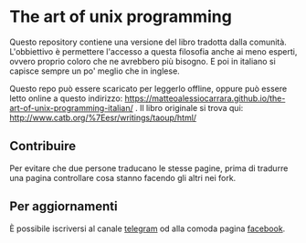 # The art of unix programming

Questo repository contiene una versione del libro tradotta dalla comunità. L'obbiettivo 
è permettere l'accesso a questa filosofia anche ai meno esperti, ovvero proprio 
coloro che ne avrebbero più bisogno. E poi in italiano si capisce sempre un po' 
meglio che in inglese.

Questo repo può essere scaricato per leggerlo offline, oppure può essere letto 
online a questo indirizzo: https://matteoalessiocarrara.github.io/the-art-of-unix-programming-italian/ .
Il libro originale si trova qui: http://www.catb.org/%7Eesr/writings/taoup/html/


## Contribuire

Per evitare che due persone traducano le stesse pagine, prima di tradurre una 
pagina controllare cosa stanno facendo gli altri nei fork.


## Per aggiornamenti

È possibile iscriversi al canale [telegram](https://telegram.me/matteoalessiocarrara) 
od alla comoda pagina [facebook](https://www.facebook.com/matteoalessiocarrara).

